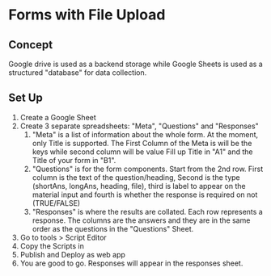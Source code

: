# Forms with File Upload

## Concept
Google drive is used as a backend storage while Google Sheets is used as a structured "database" for data collection.

## Set Up
1. Create a Google Sheet
2. Create 3 separate spreadsheets: "Meta", "Questions" and "Responses"
    1. "Meta" is a list of information about the whole form. At the moment, only Title is supported. The First Column of the Meta is will be the keys while second column will be value Fill up Title in "A1" and the Title of your form in "B1".
    2. "Questions" is for the form components. Start from the 2nd row. First column is the text of the question/heading, Second is the type (shortAns, longAns, heading, file), third is label to appear on the material input and fourth is whether the response is required on not (TRUE/FALSE)
    3. "Responses" is where the results are collated. Each row represents a response. The columns are the answers and they are in the same order as the questions in the "Questions" Sheet.
3. Go to tools > Script Editor
4. Copy the Scripts in
5. Publish and Deploy as web app
6. You are good to go. Responses will appear in the responses sheet.


